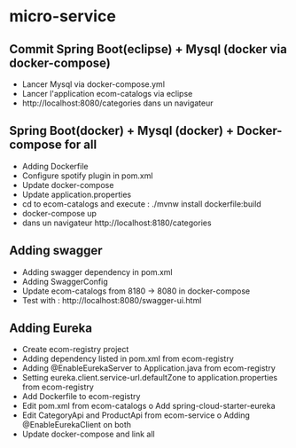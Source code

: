 # micro-service

## Commit Spring Boot(eclipse) + Mysql (docker via docker-compose)
- Lancer Mysql via docker-compose.yml
- Lancer l'application ecom-catalogs via eclipse
- http://localhost:8080/categories dans un navigateur

## Spring Boot(docker) + Mysql (docker) + Docker-compose for all
 - Adding Dockerfile
 - Configure spotify plugin in pom.xml
 - Update docker-compose
 - Update application.properties
 - cd to ecom-catalogs and execute : ./mvnw install dockerfile:build
 - docker-compose up
 - dans un navigateur http://localhost:8180/categories
 
 
## Adding swagger
 - Adding swagger dependency in pom.xml
 - Adding SwaggerConfig
 - Update ecom-catalogs from 8180 -> 8080 in docker-compose
 - Test with : http://localhost:8080/swagger-ui.html
 
## Adding Eureka
 - Create ecom-registry project
 - Adding dependency listed in pom.xml from ecom-registry
 - Adding @EnableEurekaServer to Application.java from ecom-registry
 - Setting eureka.client.service-url.defaultZone to application.properties from ecom-registry
 - Add Dockerfile to ecom-registry
 - Edit pom.xml from ecom-catalogs
 	o Add spring-cloud-starter-eureka
 - Edit CategoryApi and ProductApi from ecom-service
 	o Adding @EnableEurekaClient on both 
 - Update docker-compose and link all
 